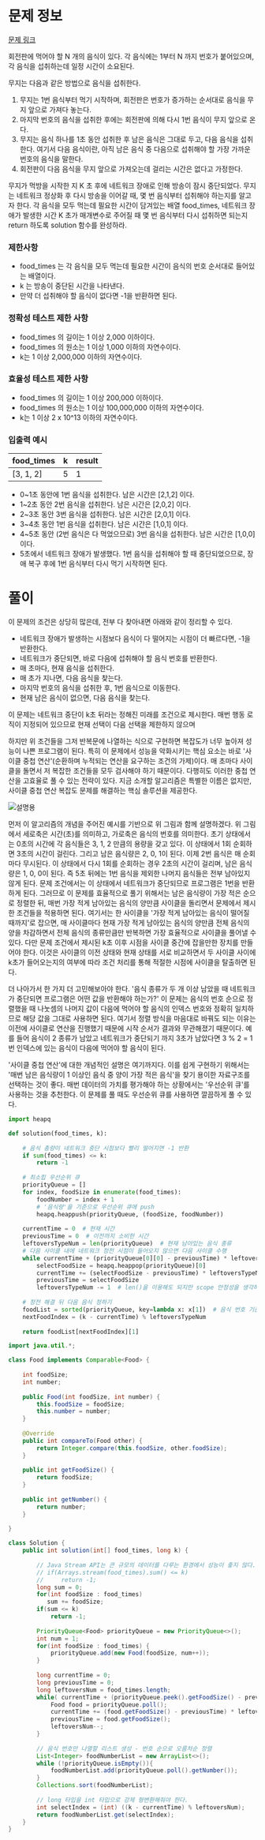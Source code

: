 # 문제 정보

[문제 링크](https://school.programmers.co.kr/learn/courses/30/lessons/42891)

회전판에 먹어야 할 N 개의 음식이 있다.
각 음식에는 1부터 N 까지 번호가 붙어있으며, 각 음식을 섭취하는데 일정 시간이 소요된다.

무지는 다음과 같은 방법으로 음식을 섭취한다.

1. 무지는 1번 음식부터 먹기 시작하며, 회전판은 번호가 증가하는 순서대로 음식을 무지 앞으로 가져다 놓는다.
2. 마지막 번호의 음식을 섭취한 후에는 회전판에 의해 다시 1번 음식이 무지 앞으로 온다.
3. 무지는 음식 하나를 1초 동안 섭취한 후 남은 음식은 그대로 두고, 다음 음식을 섭취한다. 여기서 다음 음식이란, 아직 남은 음식 중 다음으로 섭취해야 할 가장 가까운 번호의 음식을 말한다.
4. 회전판이 다음 음식을 무지 앞으로 가져오는데 걸리는 시간은 없다고 가정한다.

무지가 먹방을 시작한 지 K 초 후에 네트워크 장애로 인해 방송이 잠시 중단되었다.
무지는 네트워크 정상화 후 다시 방송을 이어갈 때, 몇 번 음식부터 섭취해야 하는지를 알고자 한다.
각 음식을 모두 먹는데 필요한 시간이 담겨있는 배열 food_times, 네트워크 장애가 발생한 시간 K 초가 매개변수로 주어질 때 몇 번 음식부터 다시 섭취하면 되는지 return 하도록 solution 함수를 완성하라.

### 제한사항

- food_times 는 각 음식을 모두 먹는데 필요한 시간이 음식의 번호 순서대로 들어있는 배열이다.
- k 는 방송이 중단된 시간을 나타낸다.
- 만약 더 섭취해야 할 음식이 없다면 -1을 반환하면 된다.

### 정확성 테스트 제한 사항

- food_times 의 길이는 1 이상 2,000 이하이다.
- food_times 의 원소는 1 이상 1,000 이하의 자연수이다.
- k는 1 이상 2,000,000 이하의 자연수이다.

### 효율성 테스트 제한 사항

- food_times 의 길이는 1 이상 200,000 이하이다.
- food_times 의 원소는 1 이상 100,000,000 이하의 자연수이다.
- k는 1 이상 2 x 10^13 이하의 자연수이다.

### 입출력 예시

|food_times|k|result|
|------|---|---|
|[3, 1, 2]|5|1|

- 0~1초 동안에 1번 음식을 섭취한다. 남은 시간은 [2,1,2] 이다.
- 1~2초 동안 2번 음식을 섭취한다. 남은 시간은 [2,0,2] 이다.
- 2~3초 동안 3번 음식을 섭취한다. 남은 시간은 [2,0,1] 이다.
- 3~4초 동안 1번 음식을 섭취한다. 남은 시간은 [1,0,1] 이다.
- 4~5초 동안 (2번 음식은 다 먹었으므로) 3번 음식을 섭취한다. 남은 시간은 [1,0,0] 이다.
- 5초에서 네트워크 장애가 발생했다. 1번 음식을 섭취해야 할 때 중단되었으므로, 장애 복구 후에 1번 음식부터 다시 먹기 시작하면 된다.



# 풀이

이 문제의 조건은 상당히 많은데, 전부 다 찾아내면 아래와 같이 정리할 수 있다.
- 네트워크 장애가 발생하는 시점보다 음식이 다 떨어지는 시점이 더 빠르다면, -1을 반환한다.
- 네트워크가 중단되면, 바로 다음에 섭취해야 할 음식 번호를 반환한다.
- 매 초마다, 현재 음식을 섭취한다.
- 매 초가 지나면, 다음 음식을 찾는다.
- 마지막 번호의 음식을 섭취한 후, 1번 음식으로 이동한다.
- 현재 남은 음식이 없으면, 다음 음식을 찾는다.

이 문제는 네트워크 중단이 k초 뒤라는 정해진 미래를 조건으로 제시한다. 매번 행동 로직이 지정되어 있으므로 현재 선택이 다음 선택을 제한하지 않으며 

하지만 위 조건들을 그저 반복문에 나열하는 식으로 구현하면 복잡도가 너무 높아져 성능이 나쁜 프로그램이 된다. 특히 이 문제에서 성능을 악화시키는 핵심 요소는 바로 '사이클 중첩 연산'(순환하며 누적되는 연산을 요구하는 조건의 가제)이다. 매 초마다 사이클을 돌면서 저 복잡한 조건들을 모두 검사해야 하기 때문이다. 다행히도 이러한 중첩 연산을 고효율로 풀 수 있는 전략이 있다. 지금 소개할 알고리즘은 특별한 이름은 없지만, 사이클 중첩 연산 복잡도 문제를 해결하는 핵심 솔루션을 제공한다.

![설명용](설명%20그림.png)

먼저 이 알고리즘의 개념을 주어진 예시를 기반으로 위 그림과 함께 설명하겠다. 위 그림에서 세로축은 시간(초)를 의미하고, 가로축은 음식의 번호를 의미한다. 초기 상태에서는 0초의 시간에 각 음식들은 3, 1, 2 만큼의 용량을 갖고 있다. 이 상태에서 1회 순회하면 3초의 시간이 걸린다. 그리고 남은 음식량은 2, 0, 1이 된다. 이제 2번 음식은 매 순회마다 무시된다. 이 상태에서 다시 1회를 순회하는 경우 2초의 시간이 걸리며, 남은 음식량은 1, 0, 0이 된다. 즉 5초 뒤에는 1번 음식을 제외한 나머지 음식들은 전부 남아있지 않게 된다. 문제 조건에서는 이 상태에서 네트워크가 중단되므로 프로그램은 1번을 반환하게 된다. 그러므로 이 문제를 효율적으로 풀기 위해서는 남은 음식량이 가장 적은 순으로 정렬한 뒤, 매번 가장 적게 남아있는 음식의 양만큼 사이클을 돌리면서 문제에서 제시한 조건들을 적용하면 된다. 여기서는 한 사이클을 '가장 적게 남아있는 음식이 떨어질 때까지'로 잡으면, 매 사이클마다 현재 가장 적게 남아있는 음식의 양만큼 전체 음식의 양을 차감하면서 전체 음식의 종류만큼만 반복하면 가장 효율적으로 사이클을 풀어낼 수 있다. 다만 문제 조건에서 제시된 k초 이후 시점을 사이클 중간에 잡을만한 장치를 만들어야 한다. 이것은 사이클의 이전 상태와 현재 상태를 서로 비교하면서 두 사이클 사이에 k초가 들어오는지의 여부에 따라 조건 처리를 통해 적절한 시점에 사이클을 탈출하면 된다.

더 나아가서 한 가지 더 고민해보아야 한다. '음식 종류가 두 개 이상 남았을 때 네트워크가 중단되면 프로그램은 어떤 값을 반환해야 하는가?' 이 문제는 음식의 번호 순으로 정렬했을 때 나눗셈의 나머지 값이 다음에 먹어야 할 음식의 인덱스 번호와 정확히 일치하므로 해당 값을 그대로 사용하면 된다. 여기서 정렬 방식을 마음대로 바꿔도 되는 이유는 이전에 사이클로 연산을 진행했기 때문에 시작 순서가 결과와 무관해졌기 때문이다. 예를 들어 음식이 2 종류가 남았고 네트워크가 중단되기 까지 3초가 남았다면 3 % 2 = 1 번 인덱스에 있는 음식이 다음에 먹어야 할 음식이 된다. 

'사이클 중첩 연산'에 대한 개념적인 설명은 여기까지다. 이를 쉽게 구현하기 위해서는 '매번 남은 음식량이 1 이상인 음식 중 양이 가장 적은 음식'을 찾기 용이한 자료구조를 선택하는 것이 좋다. 매번 데이터의 가치를 평가해야 하는 상황에서는 '우선순위 큐'를 사용하는 것을 추천한다. 이 문제를 풀 때도 우선순위 큐를 사용하면 깔끔하게 풀 수 있다.

```python
import heapq

def solution(food_times, k):
    
    # 음식 총량이 네트워크 중단 시점보다 빨리 떨어지면 -1 반환
    if sum(food_times) <= k:
        return -1
    
    # 최소힙 우선순위 큐
    priorityQueue = []
    for index, foodSize in enumerate(food_times):
        foodNumber = index + 1
        # '음식량'을 기준으로 우선순위 큐에 push
        heapq.heappush(priorityQueue, (foodSize, foodNumber))
    
    currentTime = 0  # 현재 시간
    previousTime = 0  # 이전까지 소비한 시간
    leftoversTypeNum = len(priorityQueue)  # 현재 남아있는 음식 종류
    # 다음 사이클 내에 네트워크 정전 시점이 들어오지 않으면 다음 사이클 수행
    while currentTime + (priorityQueue[0][0] - previousTime) * leftoversTypeNum <= k:
        selectFoodSize = heapq.heappop(priorityQueue)[0]        
        currentTime += (selectFoodSize - previousTime) * leftoversTypeNum  # 한 사이클 돌림
        previousTime = selectFoodSize
        leftoversTypeNum -= 1  # len()을 이용해도 되지만 scope 안정성을 생각하면 이렇게 상수연산 하는 것이 계산하기 편리함
    
    # 정전 해결 뒤 다음 음식 정하기
    foodList = sorted(priorityQueue, key=lambda x: x[1])  # 음식 번호 기준으로 재정렬 (다만 이미 소진된 음식은 배제된 상태)
    nextFoodIndex = (k - currentTime) % leftoversTypeNum
    
    return foodList[nextFoodIndex][1]
```

```java
import java.util.*;

class Food implements Comparable<Food> {
    
    int foodSize;
    int number;
    
    public Food(int foodSize, int number) {
        this.foodSize = foodSize;
        this.number = number;
    }
    
    @Override
    public int compareTo(Food other) {
        return Integer.compare(this.foodSize, other.foodSize);
    }
    
    public int getFoodSize() {
        return foodSize;
    }
    
    public int getNumber() {
        return number;
    }
    
}

class Solution {
    public int solution(int[] food_times, long k) {
        
        // Java Stream API는 큰 규모의 데이터를 다루는 환경에서 성능이 좋지 않다. 
        // if(Arrays.stream(food_times).sum() <= k)
        //     return -1;
        long sum = 0;
        for(int foodSize : food_times) 
           sum += foodSize; 
        if(sum <= k)
            return -1;
        
        PriorityQueue<Food> priorityQueue = new PriorityQueue<>();
        int num = 1;
        for(int foodSize : food_times) {
            priorityQueue.add(new Food(foodSize, num++));
        }
        
        long currentTime = 0;
        long previousTime = 0;
        long leftoversNum = food_times.length;
        while( currentTime + (priorityQueue.peek().getFoodSize() - previousTime) * leftoversNum <= k ) {
            Food food = priorityQueue.poll();
            currentTime += (food.getFoodSize() - previousTime) * leftoversNum;
            previousTime = food.getFoodSize();
            leftoversNum--;
        }
        
        // 음식 번호만 나열할 리스트 생성 - 번호 순으로 오름차순 정렬
        List<Integer> foodNumberList = new ArrayList<>();
        while (!priorityQueue.isEmpty()){
            foodNumberList.add(priorityQueue.poll().getNumber());
        }
        Collections.sort(foodNumberList);
        
        // long 타입을 int 타입으로 강제 형변환해줘야 한다.
        int selectIndex = (int) ((k - currentTime) % leftoversNum);
        return foodNumberList.get(selectIndex);
    }
}
```